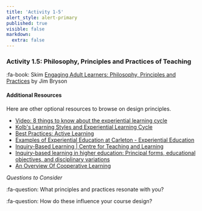 ```yaml
---
title: 'Activity 1-5'
alert_style: alert-primary
published: true
visible: false
markdown:
  extra: false
---
```


### Activity 1.5: Philosophy, Principles and Practices of Teaching

:fa-book: Skim [Engaging Adult Learners: Philosophy, Principles and Practices](http://northernc.on.ca/leid/docs/engagingadultlearners.pdf) by Jim Bryson

#### Additional Resources
Here are other optional resources to browse on design principles.

- [Video: 8 things to know about the experiential learning cycle](https://learningfromexperience.com/themes/experiential-learning-theory-videos/)
- [Kolb's Learning Styles and Experiential Learning Cycle](https://www.simplypsychology.org/learning-kolb.html)
- [Best Practices: Active Learning](https://www.nyu.edu/faculty/teaching-and-learning-resources/strategies-for-teaching-with-tech/best-practices-active-learning.html)
-  [Examples of Experiential Education at Carleton - Experiential Education](https://carleton.ca/experientialeducation/137-2/)
- [Inquiry-Based Learning \| Centre for Teaching and Learning](https://www.queensu.ca/ctl/teaching-support/instructional-strategies/inquiry-based-learning)
- [Inquiry-based learning in higher education: Principal forms, educational objectives, and disciplinary variations](https://www.researchgate.net/publication/239800379_Inquiry-based_learning_in_higher_education_Principal_forms_educational_objectives_and_disciplinary_variations)
- [An Overview Of Cooperative Learning](http://www.co-operation.org/what-is-cooperative-learning)

*Questions to Consider*

:fa-question: What principles and practices resonate with you?

:fa-question: How do these influence your course design?
